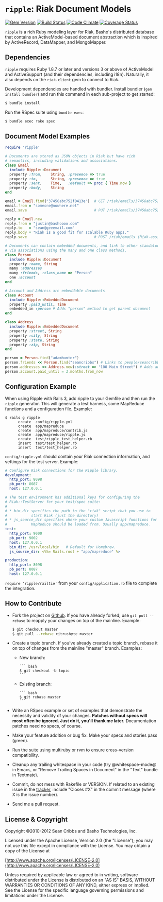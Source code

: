 # `ripple`: Riak Document Models 
[![Gem Version](https://badge.fury.io/rb/ripple.png)](http://badge.fury.io/rb/ripple)
[![Build Status](https://secure.travis-ci.org/citrusbyte/ripple.png)](http://travis-ci.org/citrusbyte/ripple)
[![Code Climate](https://codeclimate.com/github/citrusbyte/ripple.png)](https://codeclimate.com/github/citrusbyte/ripple)
[![Coverage Status](https://coveralls.io/repos/citrusbyte/ripple/badge.png)](https://coveralls.io/r/citrusbyte/ripple)

`ripple` is a rich Ruby modeling layer for Riak, Basho's distributed
database that contains an ActiveModel-based document abstraction which
is inspired by ActiveRecord, DataMapper, and MongoMapper.

## Dependencies

`ripple` requires Ruby 1.8.7 or later and versions 3 or above of
ActiveModel and ActiveSupport (and their dependencies, including
i18n). Naturally, it also depends on the `riak-client` gem to connect
to Riak.

Development dependencies are handled with bundler. Install bundler
(`gem install bundler`) and run this command in each sub-project to
get started:

``` bash
$ bundle install
```

Run the RSpec suite using `bundle exec`:

``` bash
$ bundle exec rake spec
```

## Document Model Examples

``` ruby
require 'ripple'

# Documents are stored as JSON objects in Riak but have rich
# semantics, including validations and associations.
class Email
  include Ripple::Document
  property :from,    String, :presence => true
  property :to,      String, :presence => true
  property :sent,    Time,   :default => proc { Time.now }
  property :body,    String
end

email = Email.find("37458abc752f8413e")  # GET /riak/emails/37458abc752f8413e
email.from = "someone@nowhere.net"
email.save                               # PUT /riak/emails/37458abc752f8413e

reply = Email.new
reply.from = "justin@bashoooo.com"
reply.to   = "sean@geeemail.com"
reply.body = "Riak is a good fit for scalable Ruby apps."
reply.save                               # POST /riak/emails (Riak-assigned key)

# Documents can contain embedded documents, and link to other standalone documents 
# via associations using the many and one class methods.
class Person
  include Ripple::Document
  property :name, String
  many :addresses
  many :friends, :class_name => "Person"
  one :account
end

# Account and Address are embeddable documents
class Account
  include Ripple::EmbeddedDocument
  property :paid_until, Time
  embedded_in :person # Adds "person" method to get parent document
end

class Address
  include Ripple::EmbeddedDocument
  property :street, String
  property :city, String
  property :state, String
  property :zip, String
end

person = Person.find("adamhunter")
person.friends << Person.find("seancribbs") # Links to people/seancribbs with tag "friend"
person.addresses << Address.new(:street => "100 Main Street") # Adds an embedded address
person.account.paid_until = 3.months.from_now
```


## Configuration Example

When using Ripple with Rails 3, add ripple to your Gemfile and then run the `ripple` generator.  This will generate a test harness, some MapReduce functions and a configuration file. Example:

```
$ rails g ripple
      create  config/ripple.yml
      create  app/mapreduce
      create  app/mapreduce/contrib.js
      create  app/mapreduce/ripple.js
      create  test/ripple_test_helper.rb
      insert  test/test_helper.rb
      insert  test/test_helper.rb
```

`config/ripple.yml` should contain your Riak connection information, and settings for the test server. Example:

``` yaml
# Configure Riak connections for the Ripple library.
development:
  http_port: 8098
  pb_port: 8087
  host: 127.0.0.1

# The test environment has additional keys for configuring the
# Riak::TestServer for your test/spec suite:
#
# * bin_dir specifies the path to the "riak" script that you use to
#           start Riak (just the directory)
# * js_source_dir specifies where your custom Javascript functions for
#           MapReduce should be loaded from. Usually app/mapreduce.
test:
  http_port: 9000
  pb_port: 9002
  host: 127.0.0.1
  bin_dir: /usr/local/bin   # Default for Homebrew.
  js_source_dir: <%%= Rails.root + "app/mapreduce" %>

production:
  http_port: 8098
  pb_port: 8087
  host: 127.0.0.1
```

`require 'ripple/railtie'` from your `config/application.rb` file to complete the integration.


## How to Contribute

* Fork the project on [Github](http://github.com/citrusbyte/ripple).  If you have already forked, use `git pull --rebase` to reapply your changes on top of the mainline. Example:

    ``` bash
    $ git checkout master
    $ git pull --rebase citrusbyte master
    ```
* Create a topic branch. If you've already created a topic branch, rebase it on top of changes from the mainline "master" branch. Examples:
  * New branch:

        ``` bash
        $ git checkout -b topic
        ```
  * Existing branch:

        ``` bash
        $ git rebase master
        ```
* Write an RSpec example or set of examples that demonstrate the necessity and validity of your changes. **Patches without specs will most often be ignored. Just do it, you'll thank me later.** Documentation patches need no specs, of course.
* Make your feature addition or bug fix. Make your specs and stories pass (green).
* Run the suite using multiruby or rvm to ensure cross-version compatibility.
* Cleanup any trailing whitespace in your code (try @whitespace-mode@ in Emacs, or "Remove Trailing Spaces in Document" in the "Text" bundle in Textmate).
* Commit, do not mess with Rakefile or VERSION.  If related to an existing issue in the [tracker](http://github.com/basho/ripple/issues), include "Closes #X" in the commit message (where X is the issue number).
* Send me a pull request.

## License & Copyright

Copyright &copy;2010-2012 Sean Cribbs and Basho Technologies, Inc.

Licensed under the Apache License, Version 2.0 (the "License"); you may not use this file except in compliance with the License. You may obtain a copy of the License at

[http://www.apache.org/licenses/LICENSE-2.0](http://www.apache.org/licenses/LICENSE-2.0)

Unless required by applicable law or agreed to in writing, software distributed under the License is distributed on an "AS IS" BASIS, WITHOUT WARRANTIES OR CONDITIONS OF ANY KIND, either express or implied. See the License for the specific language governing permissions and limitations under the License.
